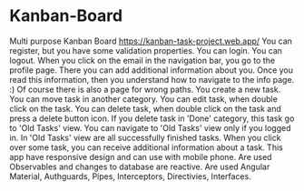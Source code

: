 # Kanban-Board
Multi purpose Kanban Board
https://kanban-task-project.web.app/
You can register, but you have some validation properties.
You can login.
You can logout.
When you click on the email in the navigation bar, you go to the profile page.
There you can add additional information about you.
Once you read this information, then you understand how to navigate to the info page. :)
Оf course there is also a page for wrong paths.
You create a new task.
You can move task in another category.
You can edit task, when double click on the task.
You can delete task, when double click on the task and press a delete button icon.
If you delete task in 'Done' category, this task go to 'Old Tasks' view.
You can navigate to 'Old Tasks' view only if you logged in.
In 'Old Tasks' view are all successfully finished tasks.
When you click over some task, you can receive additional information about a task.
This app have responsive design and can use with mobile phone.
Are used Observables and changes to database are reactive.
Are used Angular Material, Authguards, Pipes, Interceptors, Directivies, Interfaces.

